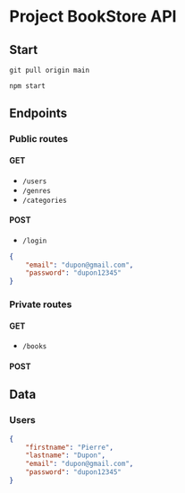 # Project BookStore API

## Start

`git pull origin main`

`npm start`

## Endpoints

### Public routes

#### GET

- `/users`
- `/genres`
- `/categories`

#### POST

- `/login`
```json
{
	"email": "dupon@gmail.com",
	"password": "dupon12345"
}
```

### Private routes

#### GET

- `/books`

#### POST


## Data

### Users

```json
{
	"firstname": "Pierre",
	"lastname": "Dupon",
	"email": "dupon@gmail.com",
	"password": "dupon12345"
}
```